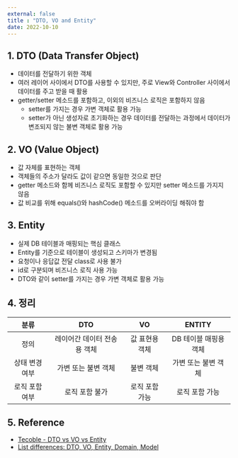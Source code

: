 ```yaml
---
external: false
title : "DTO, VO and Entity"
date: 2022-10-10
---
```


## 1. DTO (Data Transfer Object)

- 데이터를 전달하기 위한 객체
- 여러 레이어 사이에서 DTO를 사용할 수 있지만, 주로 View와 Controller 사이에서 데이터를 주고 받을 때 활용
- getter/setter 메소드를 포함하고, 이외의 비즈니스 로직은 포함하지 않음
  - setter를 가지는 경우 가변 객체로 활용 가능
  - setter가 아닌 생성자로 초기화하는 경우 데이터를 전달하는 과정에서 데이터가 변조되지 않는 불변 객체로 활용 가능 

## 2. VO (Value Object)

- 값 자체를 표현하는 객체
- 객체들의 주소가 달라도 값이 같으면 동일한 것으로 판단
- getter 메소드와 함께 비즈니스 로직도 포함할 수 있지만 setter 메소드를 가지지 않음
- 값 비교를 위해 equals()와 hashCode() 메소드를 오버라이딩 해줘야 함

## 3. Entity

- 실제 DB 테이블과 매핑되는 핵심 클래스
- Entity를 기준으로 테이블이 생성되고 스키마가 변경됨
- 요청이나 응답값 전달 class로 사용 불가
- id로 구분되며 비즈니스 로직 사용 가능
- DTO와 같이 setter를 가지는 경우 가변 객체로 활용 가능

## 4. 정리


|      분류      |             DTO             |       VO       |         ENTITY        |
|:--------------:|:---------------------------:|:--------------:|:---------------------:|
|      정의      | 레이어간 데이터 전송용 객체 | 값 표현용 객체 | DB 테이블 매핑용 객체 |
| 상태 변경 여부 |     가변 또는 불변 객체     |    불변 객체   |  가변 또는 불변 객체  |
| 로직 포함 여부 |        로직 포함 불가       | 로직 포함 가능 |     로직 포함 가능    |

## 5. Reference

- [Tecoble - DTO vs VO vs Entity](https://tecoble.techcourse.co.kr/post/2021-05-16-dto-vs-vo-vs-entity/)
- [List differences: DTO, VO, Entity, Domain, Model](https://stackoverflow.com/questions/72025894/list-differences-dto-vo-entity-domain-model)
